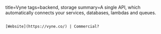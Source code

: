 title=Vyne
tags=backend, storage
summary=A single API, which automatically connects your services, databases, lambdas and queues.
~~~~~~

[Website](https://vyne.co/) | Commercial?
